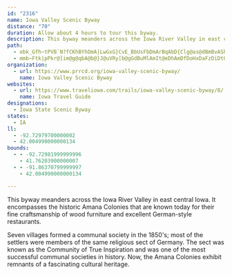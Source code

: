 ```yaml
---
id: "2316"
name: Iowa Valley Scenic Byway
distance: "70"
duration: Allow about 4 hours to tour this byway.
description: This byway meanders across the Iowa River Valley in east central Iowa. It encompasses the historic Amana Colonies, known today for its communal society and fine craftsmanship.
path:
  - ebk_Gfh~tPVB`N?fCKhBYhDmA|LwGxG}CvE_BbUsFbDmArBqAbD{Clg@as@dBmBvAShW?DuPHkFHs@nBuGhKaj@ZcAdKwThBgBvEmDtAqBh@cBReCm@}RE{IHkFZsC\uAlHmUt@gD`CkVTkBZeBvTij@fDyMt@mE^uD^ww@Rmx@cAk_AHkbCUmEi@sDq@{CqAsD_BaDkJ{LgE}FyAaC{@oEuBaNQkBoAoWeDkQMeC?aj@Gy]O}YCw]xuAA|p@zA~KQdmAwCi@m[I_OTsl@Bon@HkBFs@l@eB^g@vAkAtA[zFKdBq@h@g@j@sA`@_Cy@}q@DkHr@kSE_^QgVLgC~[wyAz@wATQhAm@v@MpT?pAa@t@i@h@m@x@sBTuBH}a@HaDHm@|@yBdAkAt@]h@MhUMh_@Cfl@s@rBs@pAkAlAcCvD{LdAsBrAeAxAe@x@KzZPhNGdAe@zAsAbAsCReCY{vADm]AgrAKyp@FoAXqAx@kBxBiAtGEZEbAc@t@o@dAkCL_AHwt@IwZNe}@I}PLwCdBsMXgCRaDhAe_@?{DOeA]sAcAyAuAgA{OeGuEmBuDqBeJ{GcBmCe@gBWkB?eY\wz@Eq@o@eCyAiA}@OoJ_@}IDsfAvBcLS{k@E?cu@B}_AJqAx@uGlAoIJ}CKuOOa{@NeCVmBl@qBbCgEbd@}p@xAeD~c@uwAb@sCNgBD_BYivA}@_xBGqDa@eC`BqAxk@ma@vCmCfAkBf@{Aj@eCt@_KJ{CHaDKyg@vIKzY?jWSzUA`o@c@j]DdO[xGCnz@v@fNl@rs@XzBy@f@YnA_Ax@gAlAeCdAaFCmHk@ir@Msr@FgCh@aFtAgH|@sCxAkDrG}L|AeDlGeT|FuQxMkZfHmOxCaHhAaDnAsEdAaFrKsi@`@wCpFol@l@iE`@_BnAkCl@y@xt@ky@fd@_h@~B{Cp@qApBeFrWqs@r@_CXaDvH_cB`@_Gr@gFnTmpAfBuHp\moA|@sGJuBBmFJ_jAHgmBEyoCNe~@Nwz@
  - mmb~Ftk|pPkr@]im@g@qbA@b@}J@uVRy[b@gGdBuMlAmIt@eDhAmDfDoHxDaFzDiDtOuKdBgB~@_BlAsCr@sCh@{DJeDUeMi@gLoBem@M{GN_Gd@cE^mBjVq_Ax@sETkCJgIa@k_B?oRHuCZ_D`AkFjO{h@~@uFbAiTTyH\cFp@gSx@gORuHd@{DRy@Vy@fB_Dm@qCKuABkCtKsaAd@gGfGshAh@sE~@gEx@eCjJoTn@oBjAgFf@cEZ{G~A{f@v@gPXsCf@gDhHy_@nBsLr@uGZgEfCke@C{@Sy@]q@c@e@en@ii@eBqCcAoB_@cAs@mCi@yDUiFd@sr@NaEh@gFx@aEr@kBbD{FrEdAlCXxCDd]NlGO`Ck@jAe@hBeAnCaCd\m`@|DkExE{CbOaIfCeArE}@nQ{@nGe@bFDtAR~Ad@fDjBj_@l\rDjExCtGr@tCbF|W|AvEzB`EjBpCb@`Az@lDHxCCz@e@fDaLha@y@tE{BtOoD|X{Hlk@iDrc@oA`Q]vIa@z|@]lKwJzoBmPdiC[nJgD|zA[rGwEdVuLjc@y@jDyB|JgJxe@o@xE}AhNgKrcAs@pF_@rAyA~CaCtC_EfEiBbCcAnBu@pCOz@}@fJ_F~j@m@|oAUfw@?xZMli@gQFo[I
organization:
  - url: https://www.prrcd.org/iowa-valley-scenic-byway/
    name: Iowa Valley Scenic Byway
websites:
  - url: https://www.traveliowa.com/trails/iowa-valley-scenic-byway/8/
    name: Iowa Travel Guide
designations:
  - Iowa State Scenic Byway
states:
  - IA
ll:
  - -92.72979700000002
  - 42.004990000000134
bounds:
  - - -92.72981999999996
    - 41.76203900000007
  - - -91.86370799999997
    - 42.004990000000134

---
```


This byway meanders across the Iowa River Valley in east central Iowa. It encompasses the historic Amana Colonies that are known today for their fine craftsmanship of wood furniture and excellent German-style restaurants. 

 Seven villages formed a communal society in the 1850's; most of the settlers were members of the same religious sect of Germany.  The sect was known as the Community of True Inspiration and was one of the most successful communal societies in history.  Now, the Amana Colonies exhibit remnants of a fascinating cultural heritage. 
